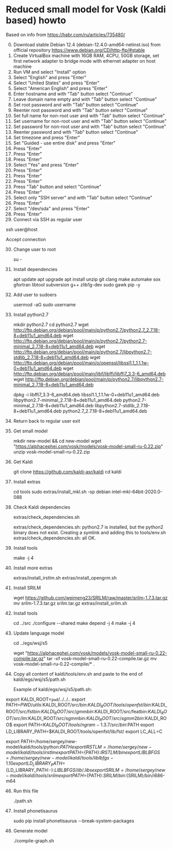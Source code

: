 # Reduced small model for Vosk (Kaldi based) howto

Based on info from https://habr.com/ru/articles/735480/

0. Download stable Debian 12.4 (debian-12.4.0-amd64-netinst.iso) from official repository
     https://www.debian.org/CD/http-ftp/#stable
1. Create VirtualBox machine with 16GB RAM, 4CPU, 50GB storage, set first network adapter to bridge mode with ethernet adapter on host machine
2. Run VM and select "Install" option
3. Select "English" and press "Enter"
4. Select "United States" and press "Enter"
5. Select "American English" and press "Enter"
6. Enter hostname and with "Tab" button select "Continue"
7. Leave domain name empty and with "Tab" button select "Continue"
8. Set root password and with "Tab" button select "Continue"
9. Reenter root password and with "Tab" button select "Continue"
10. Set full name for non-root user and with "Tab" button select "Continue"
11. Set username for non-root user and with "Tab" button select "Continue"
12. Set password for non-root user and with "Tab" button select "Continue"
13. Reenter password and with "Tab" button select "Continue"
14. Set timezone and press "Enter"
15. Set "Guided - use entire disk" and press "Enter"
16. Press "Enter"
17. Press "Enter"
18. Press "Enter"
19. Select "Yes" and press "Enter"
20. Press "Enter"
21. Press "Enter"
22. Press "Enter"
23. Press "Tab" button and select "Continue"
24. Press "Enter"
25. Select only "SSH server" and with "Tab" button select "Continue"
26. Press "Enter"
27. Select "/dev/sda" and press "Enter"
28. Press "Enter"
29. Connect via SSH as regular user

ssh user@host

Accept connection

30. Change user to root

    su -

31. Install dependencies

    apt update
    apt upgrade
    apt install unzip git clang make automake sox gfortran libtool subversion g++ zlib1g-dev sudo gawk pip -y

32. Add user to sudoers 

    usermod -aG sudo username

33. Install python2.7

    mkdir python2.7
    cd python2.7
    wget http://ftp.debian.org/debian/pool/main/p/python2.7/python2.7_2.7.18-8+deb11u1_amd64.deb
    wget http://ftp.debian.org/debian/pool/main/p/python2.7/python2.7-minimal_2.7.18-8+deb11u1_amd64.deb
    wget http://ftp.debian.org/debian/pool/main/p/python2.7/libpython2.7-stdlib_2.7.18-8+deb11u1_amd64.deb
    wget http://ftp.debian.org/debian/pool/main/o/openssl/libssl1.1_1.1.1w-0+deb11u1_amd64.deb
    wget http://ftp.debian.org/debian/pool/main/libf/libffi/libffi7_3.3-6_amd64.deb
    wget http://ftp.debian.org/debian/pool/main/p/python2.7/libpython2.7-minimal_2.7.18-8+deb11u1_amd64.deb

    dpkg -i libffi7_3.3-6_amd64.deb libssl1.1_1.1.1w-0+deb11u1_amd64.deb libpython2.7-minimal_2.7.18-8+deb11u1_amd64.deb python2.7-minimal_2.7.18-8+deb11u1_amd64.deb libpython2.7-stdlib_2.7.18-8+deb11u1_amd64.deb python2.7_2.7.18-8+deb11u1_amd64.deb  
    
34. Return back to regular user
    exit

35. Get small model

    mkdir new-model && cd new-model
    wget "https://alphacephei.com/vosk/models/vosk-model-small-ru-0.22.zip"
    unzip vosk-model-small-ru-0.22.zip

36. Get Kaldi

    git clone https://github.com/kaldi-asr/kaldi
    cd kaldi
    
37. Install extras

    cd tools
    sudo extras/install_mkl.sh -sp debian intel-mkl-64bit-2020.0-088

38. Check Kaldi dependencies
    
    extras/check_dependencies.sh

    extras/check_dependencies.sh: python2.7 is installed, but the python2 binary does not exist. Creating a symlink and adding this to tools/env.sh
    extras/check_dependencies.sh: all OK.
    
40. Install tools
        
    make -j 4

41. Install more extras

    extras/install_irstlm.sh
    extras/install_opengrm.sh
    
42. Install SRILM

    wget https://github.com/weimeng23/SRILM/raw/master/srilm-1.7.3.tar.gz
    mv srilm-1.7.3.tar.gz srilm.tar.gz
    extras/install_srilm.sh
    
43. Install tools

    cd ../src
    ./configure --shared
    make depend -j 4
    make -j 4

44. Update language model

    cd ../egs/wsj/s5    

    wget "https://alphacephei.com/vosk/models/vosk-model-small-ru-0.22-compile.tar.gz"
    tar -xf vosk-model-small-ru-0.22-compile.tar.gz
    mv vosk-model-small-ru-0.22-compile/* .

45. Copy all content of kaldi/tools/env.sh and paste to the end of kaldi/egs/wsj/s5/path.sh

     Example of kaldi/egs/wsj/s5/path.sh:

export KALDI_ROOT=`pwd`/../../..
export PATH=$PWD/utils:$KALDI_ROOT/src/bin:$KALDI_ROOT/tools/openfst/bin:$KALDI_ROOT/src/fstbin:$KALDI_ROOT/src/gmmbin:$KALDI_ROOT/src/featbin:$KALDI_ROOT/src/lm:$KALDI_ROOT/src/sgmmbin:$KALDI_ROOT/src/sgmm2bin:$KALDI_ROO$
export PATH=$KALDI_ROOT/tools/ngram-1.3.7/src/bin:$PATH
export LD_LIBRARY_PATH=$KALDI_ROOT/tools/openfst/lib/fst/
export LC_ALL=C

export PATH=/home/sergey/new-model/kaldi/tools/python:${PATH}
export IRSTLM=/home/sergey/new-model/kaldi/tools/irstlm
export PATH=${PATH}:${IRSTLM}/bin
export LIBLBFGS=/home/sergey/new-model/kaldi/tools/liblbfgs-1.10
export LD_LIBRARY_PATH=${LD_LIBRARY_PATH:-}:${LIBLBFGS}/lib/.libs
export SRILM=/home/sergey/new-model/kaldi/tools/srilm
export PATH=${PATH}:${SRILM}/bin:${SRILM}/bin/i686-m64

46. Run this file

    ./path.sh

47. Install phonetisaurus

    sudo pip install phonetisaurus --break-system-packages

48. Generate model

    ./compile-graph.sh

